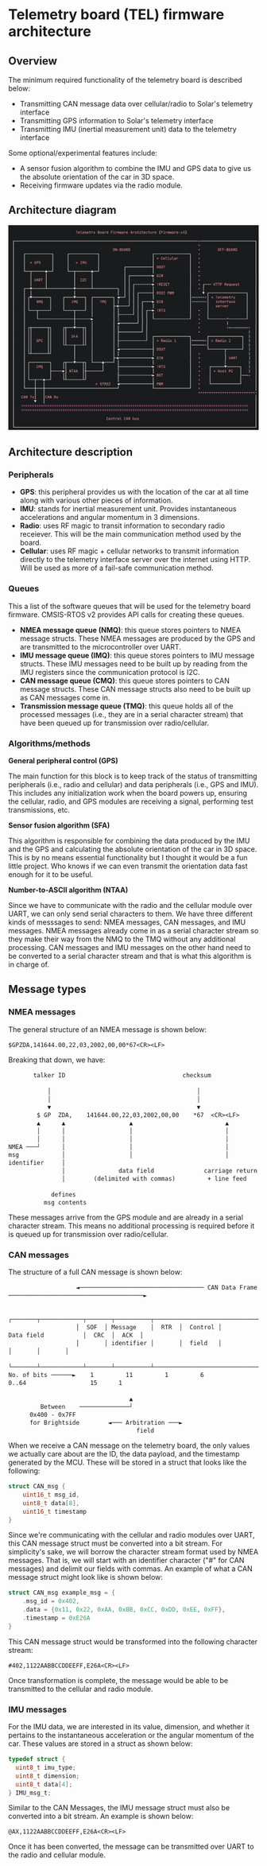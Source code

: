 
# Telemetry board (TEL) firmware architecture

## Overview

The minimum required functionality of the telemetry board is described below:

- Transmitting CAN message data over cellular/radio to Solar's telemetry interface
- Transmitting GPS information to Solar's telemetry interface
- Transmitting IMU (inertial measurement unit) data to the telemetry interface

Some optional/experimental features include:

- A sensor fusion algorithm to combine the IMU and GPS data to give us the absolute orientation of the car in 3D space.
- Receiving firmware updates via the radio module.

## Architecture diagram

![telemetry architecture](./tel-architecture-new.png)

## Architecture description 

### Peripherals

- **GPS**: this peripheral provides us with the location of the car at all time along with various other pieces of information.
- **IMU**: stands for inertial measurement unit. Provides instantaneous accelerations and angular momentum in 3 dimensions.
- **Radio**: uses RF magic to transit information to secondary radio receiever. This will be the main communication method used by the board.  
- **Cellular**: uses RF magic + cellular networks to transmit information directly to the telemetry interface server over the internet using HTTP. Will be used as more of a fail-safe communication method.

### Queues

This a list of the software queues that will be used for the telemetry board firmware. CMSIS-RTOS v2 provides API calls for creating these queues.

- **NMEA message queue (NMQ)**: this queue stores pointers to NMEA message structs. These NMEA messages are produced by the GPS and are transmitted to the microcontroller over UART.
- **IMU message queue (IMQ)**: this queue stores pointers to IMU message structs. These IMU messages need to be built up by reading from the IMU registers since the communication protocol is I2C.
- **CAN message queue (CMQ)**: this queue stores pointers to CAN message structs. These CAN message structs also need to be built up as CAN messages come in.
- **Transmission message queue (TMQ)**: this queue holds all of the processed messages (i.e., they are in a serial character stream) that have been queued up for transmission over radio/cellular.

### Algorithms/methods

**General peripheral control (GPS)**

The main function for this block is to keep track of the status of transmitting peripherals (i.e., radio and cellular) and data peripherals (i.e., GPS and IMU). This includes any initialization work when the board powers up, ensuring the cellular, radio, and GPS modules are receiving a signal, performing test transmissions, etc. 

**Sensor fusion algorithm (SFA)**

This algorithm is responsible for combining the data produced by the IMU and the GPS and calculating the absolute orientation of the car in 3D space. This is by no means essential functionality but I thought it would be a fun little project. Who knows if we can even transmit the orientation data fast enough for it to be useful. 

**Number-to-ASCII algorithm (NTAA)**

Since we have to communicate with the radio and the cellular module over UART, we can only send serial characters to them. We have three different kinds of messsages to send: NMEA messages, CAN messages, and IMU messages. NMEA messages already come in as a serial character stream so they make their way from the NMQ to the TMQ without any additional processing. CAN messages and IMU messages on the other hand need to be converted to a serial character stream and that is what this algorithm is in charge of.

## Message types

### NMEA messages

The general structure of an NMEA message is shown below:

```
$GPZDA,141644.00,22,03,2002,00,00*67<CR><LF>
```

Breaking that down, we have:

```
       talker ID                                 checksum

           │                                         │
           │                                         │
           ▼                                         ▼
        $ GP  ZDA,    141644.00,22,03,2002,00,00    *67  <CR><LF>
        ▲      ▲                  ▲                          ▲
        │      │                  │                          │
        │      │                  │                          │
NMEA ───┘      │                  │                          │
msg            │                  │                          │
identifier     │
               │               data field              carriage return
               │        (delimited with commas)         + line feed

            defines
          msg contents
```

These messages arrive from the GPS module and are already in a serial character stream. This means no additional processing is required before it is queued up for transmission over radio/cellular.

### CAN messages

The structure of a full CAN message is shown below:

```
                   ◄─────────────────────────────────── CAN Data Frame ──────────────────────────────────────►

                   ┌───────┬────────────┬───────┬──────────┬──────────────────────────────────┬───────┬───────┐
                   │  SOF  │ Message    │  RTR  │  Control │             Data field           │  CRC  │  ACK  │
                   │       │ identifier │       │  field   │                                  │       │       │
                   └───────┴────────────┴───────┴──────────┴──────────────────────────────────┴───────┴───────┘
No. of bits ──────►    1         11         1         6                    0..64                  15      1

                                  ▲
         Between    ──────────────┘
      0x400 - 0x7FF
      for Brightside        ◄─── Arbitration ───►
                                    field
```

When we receive a CAN message on the telemetry board, the only values we actually care about are the ID, the data payload, and the timestamp generated by the MCU. These will be stored in a struct that looks like the following:

```c
struct CAN_msg {
    uint16_t msg_id,
    uint8_t data[8],
    uint16_t timestamp
}
```

Since we're communicating with the cellular and radio modules over UART, this CAN message struct must be converted into a bit stream. For simplicity's sake, we will borrow the character stream format used by NMEA messages. That is, we will start with an identifier character ("#" for CAN messages) and delimit our fields with commas. An example of what a CAN message struct might look like is shown below:

```c
struct CAN_msg example_msg = {
    .msg_id = 0x402,
    .data = {0x11, 0x22, 0xAA, 0xBB, 0xCC, 0xDD, 0xEE, 0xFF},
    .timestamp = 0xE26A
}
```

This CAN message struct would be transformed into the following character stream:

 ```
#402,1122AABBCCDDEEFF,E26A<CR><LF>
 ```

Once transformation is complete, the message would be able to be transmitted to the cellular and radio module. 

### IMU messages

For the IMU data, we are interested in its value, dimension, and whether it pertains to the instantaneous acceleration or the angular momentum of the car. These values are stored in a struct as shown below:

```c
typedef struct {
  uint8_t imu_type;
  uint8_t dimension;
  uint8_t data[4];
} IMU_msg_t;
```

Similar to the CAN Messages, the IMU message struct must also be converted into a bit stream. An example is shown below:

 ```
@AX,1122AABBCCDDEEFF,E26A<CR><LF>
 ```

Once it has been converted, the message can be transmitted over UART to the radio and cellular module.